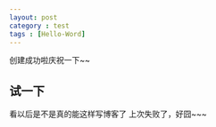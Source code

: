 ```yaml
---
layout: post
category : test
tags : [Hello-Word]
---
```

创建成功啦庆祝一下~~

## 试一下

看以后是不是真的能这样写博客了
上次失败了，好囧~~~

